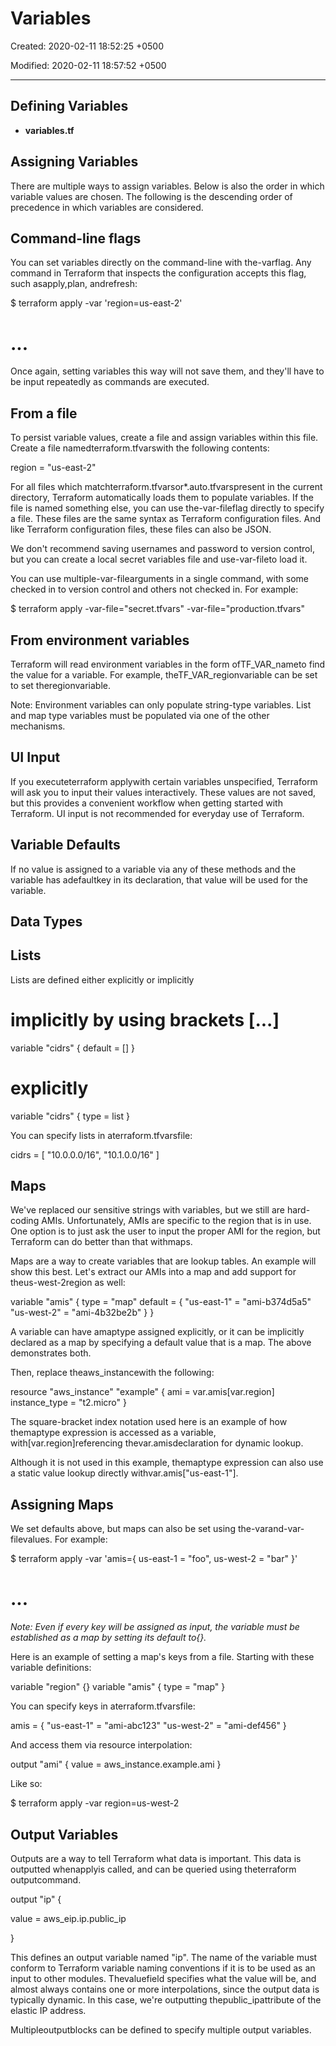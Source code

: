 # Variables

Created: 2020-02-11 18:52:25 +0500

Modified: 2020-02-11 18:57:52 +0500

---

## Defining Variables
-   **variables.tf**

## Assigning Variables

There are multiple ways to assign variables. Below is also the order in which variable values are chosen. The following is the descending order of precedence in which variables are considered.

## Command-line flags

You can set variables directly on the command-line with the-varflag. Any command in Terraform that inspects the configuration accepts this flag, such asapply,plan, andrefresh:

$ terraform apply 
-var 'region=us-east-2'
# ...

Once again, setting variables this way will not save them, and they'll have to be input repeatedly as commands are executed.

## From a file

To persist variable values, create a file and assign variables within this file. Create a file namedterraform.tfvarswith the following contents:

region = "us-east-2"

For all files which matchterraform.tfvarsor*.auto.tfvarspresent in the current directory, Terraform automatically loads them to populate variables. If the file is named something else, you can use the-var-fileflag directly to specify a file. These files are the same syntax as Terraform configuration files. And like Terraform configuration files, these files can also be JSON.

We don't recommend saving usernames and password to version control, but you can create a local secret variables file and use-var-fileto load it.

You can use multiple-var-filearguments in a single command, with some checked in to version control and others not checked in. For example:

$ terraform apply 
-var-file="secret.tfvars" 
-var-file="production.tfvars"

## From environment variables

Terraform will read environment variables in the form ofTF_VAR_nameto find the value for a variable. For example, theTF_VAR_regionvariable can be set to set theregionvariable.

Note: Environment variables can only populate string-type variables. List and map type variables must be populated via one of the other mechanisms.

## UI Input

If you executeterraform applywith certain variables unspecified, Terraform will ask you to input their values interactively. These values are not saved, but this provides a convenient workflow when getting started with Terraform. UI input is not recommended for everyday use of Terraform.

## Variable Defaults

If no value is assigned to a variable via any of these methods and the variable has adefaultkey in its declaration, that value will be used for the variable.

## Data Types

## Lists

Lists are defined either explicitly or implicitly

# implicitly by using brackets [...]
variable "cidrs" { default = [] }

# explicitly
variable "cidrs" { type = list }

You can specify lists in aterraform.tfvarsfile:

cidrs = [ "10.0.0.0/16", "10.1.0.0/16" ]

## Maps

We've replaced our sensitive strings with variables, but we still are hard-coding AMIs. Unfortunately, AMIs are specific to the region that is in use. One option is to just ask the user to input the proper AMI for the region, but Terraform can do better than that withmaps.

Maps are a way to create variables that are lookup tables. An example will show this best. Let's extract our AMIs into a map and add support for theus-west-2region as well:

variable "amis" {
type = "map"
default = {
"us-east-1" = "ami-b374d5a5"
"us-west-2" = "ami-4b32be2b"
}
}

A variable can have amaptype assigned explicitly, or it can be implicitly declared as a map by specifying a default value that is a map. The above demonstrates both.

Then, replace theaws_instancewith the following:

resource "aws_instance" "example" {
ami = var.amis[var.region]
instance_type = "t2.micro"
}

The square-bracket index notation used here is an example of how themaptype expression is accessed as a variable, with[var.region]referencing thevar.amisdeclaration for dynamic lookup.

Although it is not used in this example, themaptype expression can also use a static value lookup directly withvar.amis["us-east-1"].

## Assigning Maps

We set defaults above, but maps can also be set using the-varand-var-filevalues. For example:

$ terraform apply -var 'amis={ us-east-1 = "foo", us-west-2 = "bar" }'
# ...

*Note: Even if every key will be assigned as input, the variable must be established as a map by setting its default to{}.*

Here is an example of setting a map's keys from a file. Starting with these variable definitions:

variable "region" {}
variable "amis" {
type = "map"
}

You can specify keys in aterraform.tfvarsfile:

amis = {
"us-east-1" = "ami-abc123"
"us-west-2" = "ami-def456"
}

And access them via resource interpolation:

output "ami" {
value = aws_instance.example.ami
}

Like so:

$ terraform apply -var region=us-west-2

## Output Variables

Outputs are a way to tell Terraform what data is important. This data is outputted whenapplyis called, and can be queried using theterraform outputcommand.

output "ip" {

value = aws_eip.ip.public_ip

}

This defines an output variable named "ip". The name of the variable must conform to Terraform variable naming conventions if it is to be used as an input to other modules. Thevaluefield specifies what the value will be, and almost always contains one or more interpolations, since the output data is typically dynamic. In this case, we're outputting thepublic_ipattribute of the elastic IP address.

Multipleoutputblocks can be defined to specify multiple output variables.
